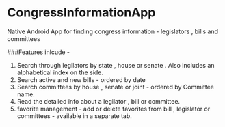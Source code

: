 # CongressInformationApp
Native Android App for finding congress information - legislators , bills and committees

###Features inlcude -
1. Search through legilators by state , house or senate . Also includes an alphabetical index on the side.
2. Search active and new bills - ordered by date
3. Search committees by house , senate or joint - ordered by Committee name.
4. Read the detailed info about a legilator , bill or committee.
5. favorite management - add or delete favorites from bill , legislator or committees - available in a separate tab.
